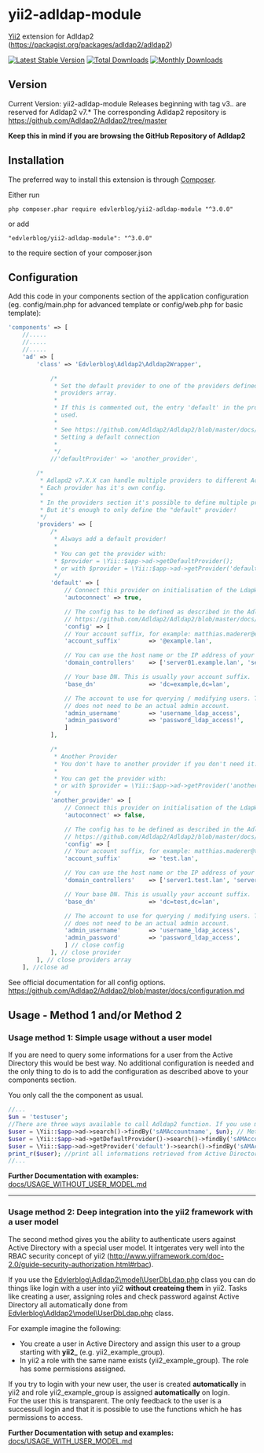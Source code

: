 # yii2-adldap-module

[Yii2](http://www.yiiframework.com) extension for Adldap2 (https://packagist.org/packages/adldap2/adldap2)

[![Latest Stable Version](https://poser.pugx.org/edvlerblog/yii2-adldap-module/v/stable)](https://packagist.org/packages/edvlerblog/yii2-adldap-module)
[![Total Downloads](https://poser.pugx.org/edvlerblog/yii2-adldap-module/downloads)](https://packagist.org/packages/edvlerblog/yii2-adldap-module)
[![Monthly Downloads](https://poser.pugx.org/edvlerblog/yii2-adldap-module/d/monthly)](https://packagist.org/packages/edvlerblog/yii2-adldap-module)

## Version

Current Version:
yii2-adldap-module Releases beginning with tag v3.*.* are reserved for Adldap2 v7.*
The corresponding Adldap2 repository is https://github.com/Adldap2/Adldap2/tree/master

**Keep this in mind if you are browsing the GitHub Repository of Adldap2**


## Installation

The preferred way to install this extension is through [Composer](http://getcomposer.org/).

Either run
```
php composer.phar require edvlerblog/yii2-adldap-module "^3.0.0"
```
or add
```
"edvlerblog/yii2-adldap-module": "^3.0.0"
```
to the require section of your composer.json


## Configuration

Add this code in your components section of the application configuration (eg. config/main.php for advanced template or config/web.php for basic template):
```php
'components' => [
	//.....
	//.....
	//.....
	'ad' => [
	    'class' => 'Edvlerblog\Adldap2\Adldap2Wrapper',

            /*
             * Set the default provider to one of the providers defined in the
             * providers array.
             * 
             * If this is commented out, the entry 'default' in the providers array is 
             * used.
             * 
             * See https://github.com/Adldap2/Adldap2/blob/master/docs/connecting.md
             * Setting a default connection
             * 
             */
            //'defaultProvider' => 'another_provider',

	    /*
	     * Adlapd2 v7.X.X can handle multiple providers to different Active Directory sources.
	     * Each provider has it's own config.
	     * 
	     * In the providers section it's possible to define multiple providers as listed as example below.
	     * But it's enough to only define the "default" provider!
	     */
	    'providers' => [
			/*
			 * Always add a default provider!
			 * 
			 * You can get the provider with:
			 * $provider = \Yii::$app->ad->getDefaultProvider();
			 * or with $provider = \Yii::$app->ad->getProvider('default');
			 */
			'default' => [
			    // Connect this provider on initialisation of the LdapWrapper Class automatically
			    'autoconnect' => true,

			    // The config has to be defined as described in the Adldap2 documentation.
			    // https://github.com/Adldap2/Adldap2/blob/master/docs/configuration.md
			    'config' => [
				// Your account suffix, for example: matthias.maderer@example.lan
				'account_suffix'        => '@example.lan',

				// You can use the host name or the IP address of your controllers.
				'domain_controllers'    => ['server01.example.lan', 'server02.example.lan'],

				// Your base DN. This is usually your account suffix.
				'base_dn'               => 'dc=example,dc=lan',

				// The account to use for querying / modifying users. This
				// does not need to be an actual admin account.
				'admin_username'        => 'username_ldap_access',
				'admin_password'        => 'password_ldap_access!',
			    ]
			],

			/*
			 * Another Provider
			 * You don't have to another provider if you don't need it. It's just an example.
			 * 
			 * You can get the provider with:
			 * or with $provider = \Yii::$app->ad->getProvider('another_provider');
			 */
			'another_provider' => [
			    // Connect this provider on initialisation of the LdapWrapper Class automatically
			    'autoconnect' => false,

			    // The config has to be defined as described in the Adldap2 documentation.
			    // https://github.com/Adldap2/Adldap2/blob/master/docs/configuration.md               
			    'config' => [
				// Your account suffix, for example: matthias.maderer@test.lan
				'account_suffix'        => 'test.lan',

				// You can use the host name or the IP address of your controllers.
				'domain_controllers'    => ['server1.test.lan', 'server2'],

				// Your base DN. This is usually your account suffix.
				'base_dn'               => 'dc=test,dc=lan',

				// The account to use for querying / modifying users. This
				// does not need to be an actual admin account.
				'admin_username'        => 'username_ldap_access',
				'admin_password'        => 'password_ldap_access',
			    ] // close config
			], // close provider
	    ], // close providers array
	], //close ad
```	

See official documentation for all config options.  
https://github.com/Adldap2/Adldap2/blob/master/docs/configuration.md

## Usage - Method 1 and/or Method 2

### Usage method 1: Simple usage without a user model
If you are need to query some informations for a user from the Active Directory this would be best way.
No additional configuration is needed and the only thing to do is to add the configuration as described above to your components section.

You only call the the component as usual.
```php
//...
$un = 'testuser';
//There are three ways available to call Adldap2 function. If you use more providers (multiple Active Directory connections) you make one as default and you can call this one with Method1 or Method2 and the second one will be called with Method3.
$user = \Yii::$app->ad->search()->findBy('sAMAccountname', $un); // Method 1: uses the default provider given in the configuration above (array key defaultProvider)
$user = \Yii::$app->ad->getDefaultProvider()->search()->findBy('sAMAccountname', $un); // Method 2: uses the default provider given in the configuration above (array key defaultProvider)
$user = \Yii::$app->ad->getProvider('default')->search()->findBy('sAMAccountname', $un); // Method 3: get the provider by name (here name default is used)
print_r($user); //print all informations retrieved from Active Directory
//...
```

**Further Documentation with examples:** [docs/USAGE_WITHOUT_USER_MODEL.md](docs/USAGE_WITHOUT_USER_MODEL.md)

---

### Usage method 2: Deep integration into the yii2 framework with a user model
The second method gives you the ability to authenticate users against Active Directory with a special user model. It intgerates very well into the RBAC security concept of yii2 (http://www.yiiframework.com/doc-2.0/guide-security-authorization.html#rbac).

If you use the [Edvlerblog\Adldap2\model\UserDbLdap.php](src/model/UserDbLdap.php) class you can do things like login with a user into yii2 **without createing them** in yii2. Tasks like creating a user, assigning roles and check password against Active Directory all automatically done from [Edvlerblog\Adldap2\model\UserDbLdap.php](src/model/UserDbLdap.php) class.  

For example imagine the following:  
- You create a user in Active Directory and assign this user to a group starting with **yii2_** (e.g. yii2_example_group).
- In yii2 a role with the same name exists (yii2_example_group). The role has some permissions assigned.

If you try to login with your new user, the user is created **automatically** in yii2 and role yii2_example_group is assigned **automatically** on login.  
For the user this is transparent. The only feedback to the user is a successull login and that it is possible to use the functions which he has permissions to access.

**Further Documentation with setup and examples:** [docs/USAGE_WITH_USER_MODEL.md](docs/USAGE_WITH_USER_MODEL.md)
